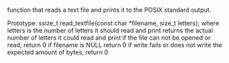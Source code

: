  function that reads a text file and prints it to the POSIX standard output.

 Prototype: ssize_t read_textfile(const char *filename, size_t letters);
 where letters is the number of letters it should read and print
 returns the actual number of letters it could read and print
 if the file can not be opened or read, return 0
 if filename is NULL return 0
 if write fails or does not write the expected amount of bytes, return 0
